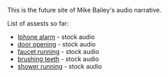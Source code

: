 This is the future site of Mike Bailey's audio narrative.

List of assests so far:
- [Iphone alarm](https://freesound.org/people/bayaba22c/sounds/575814/) - stock audio
- [door opening](https://freesound.org/people/Anthousai/sounds/398750/) - stock audio
- [faucet running](https://freesound.org/people/jrssandoval/sounds/67164/) - stock audio
- [brushing teeth](https://freesound.org/people/vcspran/sounds/344579/) - stock audio
- [shower running](https://freesound.org/people/WavJunction.com/sounds/456771/) - stock audio
